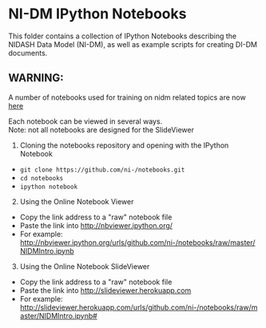 NI-DM IPython Notebooks
=================

This folder contains a collection of IPython Notebooks describing the NIDASH Data Model (NI-DM), as well as example scripts for creating DI-DM documents.

WARNING:
--------
A number of notebooks used for training on nidm related topics are now [here](https://github.com/incf-nidash/nidm-training) 

Each notebook can be viewed in several ways.  
Note: not all notebooks are designed for the SlideViewer

1. Cloning the notebooks repository and opening with the IPython Notebook
  * `git clone https://github.com/ni-/notebooks.git`
  * `cd notebooks`
  * `ipython notebook`
2. Using the Online Notebook Viewer
  * Copy the link address to a "raw" notebook file
  * Paste the link into http://nbviewer.ipython.org/
  * For example: http://nbviewer.ipython.org/urls/github.com/ni-/notebooks/raw/master/NIDMIntro.ipynb
3. Using the Online Notebook SlideViewer
  * Copy the link address to a "raw" notebook file
  * Paste the link into http://slideviewer.herokuapp.com
  * For example: http://slideviewer.herokuapp.com/urls/github.com/ni-/notebooks/raw/master/NIDMIntro.ipynb#
